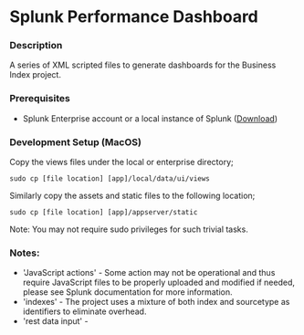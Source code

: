 # Splunk Performance Dashboard


### Description
A series of XML scripted files to generate dashboards for the Business Index project.


### Prerequisites
* Splunk Enterprise account or a local instance of Splunk ([Download](https://www.splunk.com/en_us/download/splunk-enterprise.html))


### Development Setup (MacOS)
Copy the views files under the local or enterprise directory;
```shell
sudo cp [file location] [app]/local/data/ui/views
```
Similarly copy the assets and static files to the following location;
```shell
sudo cp [file location] [app]/appserver/static
```

Note: You may not require sudo privileges for such trivial tasks.


### Notes:
- 'JavaScript actions' - Some action may not be operational and thus require JavaScript files to be properly uploaded and modified if needed, please see Splunk documentation for more information.
- 'indexes' - The project uses a mixture of both index and sourcetype as identifiers to eliminate overhead.
- 'rest data input' -
